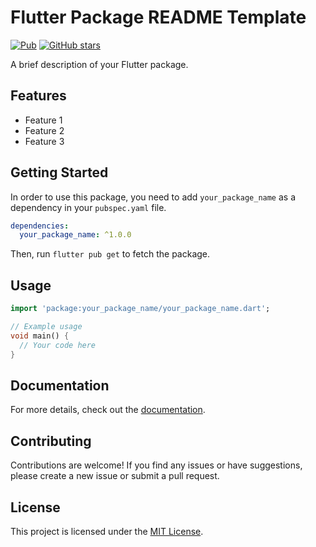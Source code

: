 # Flutter Package README Template

[![Pub](https://img.shields.io/pub/v/your_package_name.svg)](https://pub.dev/packages/your_package_name)
[![GitHub stars](https://img.shields.io/github/stars/your_username/your_package_name.svg?style=social)](https://github.com/your_username/your_package_name)

A brief description of your Flutter package.

## Features

- Feature 1
- Feature 2
- Feature 3

## Getting Started

In order to use this package, you need to add `your_package_name` as a dependency in your `pubspec.yaml` file.

```yaml
dependencies:
  your_package_name: ^1.0.0
```

Then, run `flutter pub get` to fetch the package.

## Usage

```dart
import 'package:your_package_name/your_package_name.dart';

// Example usage
void main() {
  // Your code here
}
```

## Documentation

For more details, check out the [documentation](https://link_to_documentation).

## Contributing

Contributions are welcome! If you find any issues or have suggestions, please create a new issue or submit a pull request.

## License

This project is licensed under the [MIT License](https://opensource.org/licenses/MIT).
